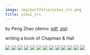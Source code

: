 ```yaml
---
image: img/portfolio/yihui_crc.png
title: yihui_crc
---
```


by Peng Zhao (demo: [pdf](https://github.com/pzhaonet/bookdownplus/raw/master/inst2/yihui_crc/showcase/yihui_crc.pdf), [zip](https://github.com/pzhaonet/bookdownplus/raw/master/inst/templates/yihui_crc.zip))

writing a book of Chapman & Hall

<!--more-->

[![](https://github.com/pzhaonet/bookdownplus/raw/master/inst2/yihui_crc/showcase/cover.png)](https://github.com/pzhaonet/bookdownplus/raw/master/inst2/yihui_crc/showcase/cover.png)
[![](https://github.com/pzhaonet/bookdownplus/raw/master/inst2/yihui_crc/showcase/yihui_crc1.png)](https://github.com/pzhaonet/bookdownplus/raw/master/inst2/yihui_crc/showcase/yihui_crc1.png)
[![](https://github.com/pzhaonet/bookdownplus/raw/master/inst2/yihui_crc/showcase/yihui_crc10.png)](https://github.com/pzhaonet/bookdownplus/raw/master/inst2/yihui_crc/showcase/yihui_crc10.png)
[![](https://github.com/pzhaonet/bookdownplus/raw/master/inst2/yihui_crc/showcase/yihui_crc11.png)](https://github.com/pzhaonet/bookdownplus/raw/master/inst2/yihui_crc/showcase/yihui_crc11.png)
[![](https://github.com/pzhaonet/bookdownplus/raw/master/inst2/yihui_crc/showcase/yihui_crc14.png)](https://github.com/pzhaonet/bookdownplus/raw/master/inst2/yihui_crc/showcase/yihui_crc14.png)
[![](https://github.com/pzhaonet/bookdownplus/raw/master/inst2/yihui_crc/showcase/yihui_crc15.png)](https://github.com/pzhaonet/bookdownplus/raw/master/inst2/yihui_crc/showcase/yihui_crc15.png)
[![](https://github.com/pzhaonet/bookdownplus/raw/master/inst2/yihui_crc/showcase/yihui_crc17.png)](https://github.com/pzhaonet/bookdownplus/raw/master/inst2/yihui_crc/showcase/yihui_crc17.png)
[![](https://github.com/pzhaonet/bookdownplus/raw/master/inst2/yihui_crc/showcase/yihui_crc19.png)](https://github.com/pzhaonet/bookdownplus/raw/master/inst2/yihui_crc/showcase/yihui_crc19.png)
[![](https://github.com/pzhaonet/bookdownplus/raw/master/inst2/yihui_crc/showcase/yihui_crc2.png)](https://github.com/pzhaonet/bookdownplus/raw/master/inst2/yihui_crc/showcase/yihui_crc2.png)
[![](https://github.com/pzhaonet/bookdownplus/raw/master/inst2/yihui_crc/showcase/yihui_crc3.png)](https://github.com/pzhaonet/bookdownplus/raw/master/inst2/yihui_crc/showcase/yihui_crc3.png)
[![](https://github.com/pzhaonet/bookdownplus/raw/master/inst2/yihui_crc/showcase/yihui_crc5.png)](https://github.com/pzhaonet/bookdownplus/raw/master/inst2/yihui_crc/showcase/yihui_crc5.png)
[![](https://github.com/pzhaonet/bookdownplus/raw/master/inst2/yihui_crc/showcase/yihui_crc7.png)](https://github.com/pzhaonet/bookdownplus/raw/master/inst2/yihui_crc/showcase/yihui_crc7.png)
[![](https://github.com/pzhaonet/bookdownplus/raw/master/inst2/yihui_crc/showcase/yihui_crc9.png)](https://github.com/pzhaonet/bookdownplus/raw/master/inst2/yihui_crc/showcase/yihui_crc9.png)

